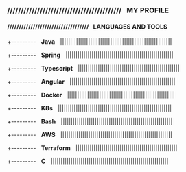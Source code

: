 ### //////////////////////////////////////////&nbsp;&nbsp; MY PROFILE &nbsp;&nbsp;

#### ///////////////////////////////////&nbsp;&nbsp; LANGUAGES AND TOOLS &nbsp;&nbsp;

+---------&nbsp;&nbsp; __Java__ &nbsp;&nbsp;||||||||||||||||||||||||||||||||||||||||||||||||||||||||

+---------&nbsp;&nbsp; __Spring__ &nbsp;&nbsp;||||||||||||||||||||||||||||||||||||||||||||||||||||||

+---------&nbsp;&nbsp; __Typescript__ &nbsp;&nbsp;|||||||||||||||||||||||||||||||||||||||||||||||||||

+---------&nbsp;&nbsp; __Angular__ &nbsp;&nbsp;|||||||||||||||||||||||||||||||||||||||||||||||||||||

+---------&nbsp;&nbsp; __Docker__ &nbsp;&nbsp;||||||||||||||||||||||||||||||||||||||||||||||||||||||

+---------&nbsp;&nbsp; __K8s__ &nbsp;&nbsp;|||||||||||||||||||||||||||||||||||||||||||||||||||||||||

+---------&nbsp;&nbsp; __Bash__ &nbsp;&nbsp;||||||||||||||||||||||||||||||||||||||||||||||||||||||||

+---------&nbsp;&nbsp; __AWS__ &nbsp;&nbsp;||||||||||||||||||||||||||||||||||||||||||||||||||||||||

+---------&nbsp;&nbsp; __Terraform__ &nbsp;&nbsp;|||||||||||||||||||||||||||||||||||||||||||||||||||

+---------&nbsp;&nbsp; __C__ &nbsp;&nbsp;|||||||||||||||||||||||||||||||||||||||||||||||||||||||||||

